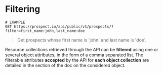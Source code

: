# Filtering
```shell
# EXAMPLE
GET https://prospect.io/api/public/v1/prospects/?filter=first_name:john,last_name:doe
```

> Get prospects whose first name is 'john' and last name is 'doe'.

Resource collections retrieved through the API can be **filtered** using one or several object attributes, in the form of a comma separated list. The filterable attributes **accepted** by the API for **each object collection** are detailed in the section of the doc on the considered object.
